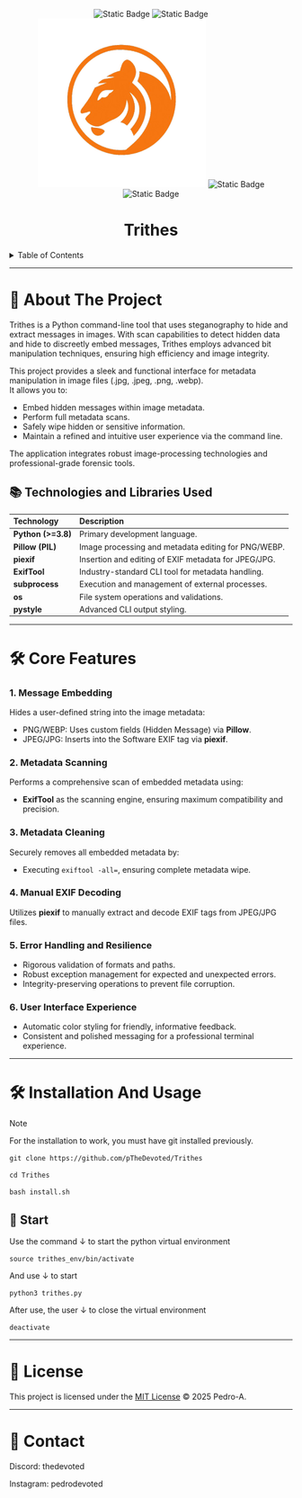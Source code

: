 
<div align="center">

  <p align="center">
    <img alt="Static Badge" src="https://img.shields.io/badge/tool-CLI-green">
    <img alt="Static Badge" src="https://img.shields.io/badge/make_in-python-blue">
    <img src="images/trithes.png" width="300"/>
    <img alt="Static Badge" src="https://img.shields.io/badge/licence-MIT-red">
    <img alt="Static Badge" src="https://img.shields.io/badge/version-1.0.0-orange">
    <h1 align="center"><b>Trithes</b></h1>
</p>
</div>

<details>
  <summary>Table of Contents</summary>
  <ol>
    <li>
      <a href="#about-the-project">📖 About The Project</a>
      <ul>
        <li><a href="#technologies-and-libraries-used">📚 Technologies and Libraries Used</a></li>
      </ul>
    </li>
    <li><a href="#core-features">🛠 Core Features</a></li>
        <li>
      <a href="#installation-and-usage">🛠️ Installation And Usage</a>
      <ul>
        <li><a href="#start">📡 Start</a></li>
      </ul>
    </li>
    <li><a href="#license">📄 License</a></li>
    <li><a href="#contact">👤 Contact</a></li>
  </ol>
</details>

---

# 📖 About The Project
Trithes is a Python command-line tool that uses steganography to hide and extract messages in images. With scan capabilities to detect hidden data and hide to discreetly embed messages, Trithes employs advanced bit manipulation techniques, ensuring high efficiency and image integrity.

This project provides a sleek and functional interface for metadata manipulation in image files (.jpg, .jpeg, .png, .webp).  
It allows you to:

- Embed hidden messages within image metadata.
- Perform full metadata scans.
- Safely wipe hidden or sensitive information.
- Maintain a refined and intuitive user experience via the command line.

The application integrates robust image-processing technologies and professional-grade forensic tools.



## 📚 Technologies and Libraries Used

| Technology | Description |
|:-----------|:------------|
| **Python (>=3.8)** | Primary development language. |
| **Pillow (PIL)** | Image processing and metadata editing for PNG/WEBP. |
| **piexif** | Insertion and editing of EXIF metadata for JPEG/JPG. |
| **ExifTool** | Industry-standard CLI tool for metadata handling. |
| **subprocess** | Execution and management of external processes. |
| **os** | File system operations and validations. |
| **pystyle** | Advanced CLI output styling. |

---

# 🛠 Core Features

### 1. Message Embedding
Hides a user-defined string into the image metadata:
- PNG/WEBP: Uses custom fields (Hidden Message) via **Pillow**.
- JPEG/JPG: Inserts into the Software EXIF tag via **piexif**.

### 2. Metadata Scanning
Performs a comprehensive scan of embedded metadata using:
- **ExifTool** as the scanning engine, ensuring maximum compatibility and precision.

### 3. Metadata Cleaning
Securely removes all embedded metadata by:
- Executing `exiftool -all=`, ensuring complete metadata wipe.

### 4. Manual EXIF Decoding
Utilizes **piexif** to manually extract and decode EXIF tags from JPEG/JPG files.

### 5. Error Handling and Resilience
- Rigorous validation of formats and paths.
- Robust exception management for expected and unexpected errors.
- Integrity-preserving operations to prevent file corruption.

### 6. User Interface Experience
- Automatic color styling for friendly, informative feedback.
- Consistent and polished messaging for a professional terminal experience.

---

# 🛠️ Installation And Usage
> [!NOTE]
> For the installation to work, you must have git installed previously.
```
git clone https://github.com/pTheDevoted/Trithes
```
```
cd Trithes
```
```
bash install.sh
```
## 📡 Start
Use the command ↓ to start the python virtual environment
```
source trithes_env/bin/activate
```
And use ↓ to start
```
python3 trithes.py
```
After use, the user ↓ to close the virtual environment
```
deactivate
```
---

# 📄 License
This project is licensed under the [MIT License](./LICENSE) © 2025 Pedro-A.

---

# 👤 Contact
Discord: thedevoted

Instagram: pedrodevoted
